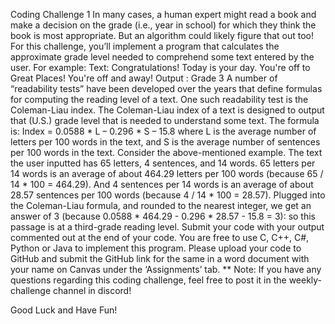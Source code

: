 Coding Challenge 1
In many cases, a human expert might read a book and make a decision on the grade (i.e., year in school) for which they think the book is most appropriate. But an algorithm could likely figure that out too!
For this challenge, you’ll implement a program that calculates the approximate grade level needed to comprehend some text entered by the user. For example:
Text: Congratulations! Today is your day. You're off to Great Places! You're off and away!
Output : Grade 3
A number of “readability tests” have been developed over the years that define formulas for computing the reading level of a text. One such readability test is the Coleman-Liau index. The Coleman-Liau index of a text is designed to output that (U.S.) grade level that is needed to understand some text. The formula is:
Index = 0.0588 * L – 0.296 * S – 15.8
where L is the average number of letters per 100 words in the text, and S is the average number of sentences per 100 words in the text.
Consider the above-mentioned example. The text the user inputted has 65 letters, 4 sentences, and 14 words. 65 letters per 14 words is an average of about 464.29 letters per 100 words (because 65 / 14 * 100 = 464.29). And 4 sentences per 14 words is an average of about 28.57 sentences per 100 words (because 4 / 14 * 100 = 28.57). Plugged into the Coleman-Liau formula, and rounded to the nearest integer, we get an answer of 3 (because 0.0588 * 464.29 - 0.296 * 28.57 - 15.8 = 3): so this passage is at a third-grade reading level.
Submit your code with your output commented out at the end of your code. You are free to use C, C++, C#, Python or Java to implement this program.
Please upload your code to GitHub and submit the GitHub link for the same in a word document with your name on Canvas under the ‘Assignments’ tab.
** Note: If you have any questions regarding this coding challenge, feel free to post it in the weekly-challenge channel in discord!

Good Luck and Have Fun! 

 

